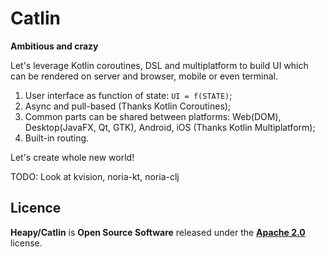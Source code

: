 # Catlin

**Ambitious and crazy**

Let's leverage Kotlin coroutines, DSL and multiplatform to build UI which can be rendered on server and browser, mobile or even terminal.

1. User interface as function of state: `UI = f(STATE)`;
2. Async and pull-based (Thanks Kotlin Coroutines);
3. Common parts can be shared between platforms: Web(DOM), Desktop(JavaFX, Qt, GTK), Android, iOS (Thanks Kotlin Multiplatform);
4. Built-in routing.

Let's create whole new world!

TODO: Look at kvision, noria-kt, noria-clj

## Licence

**Heapy/Catlin** is **Open Source Software** released under the **[Apache 2.0](https://github.com/Heapy/catlin/blob/master/LICENSE)** license.
